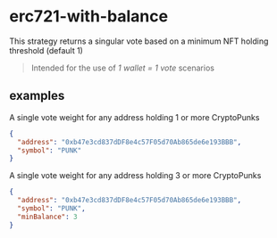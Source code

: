 # erc721-with-balance

This strategy returns a singular vote based on a minimum NFT holding threshold (default 1)

> Intended for the use of *1 wallet = 1 vote* scenarios

## examples

A single vote weight for any address holding 1 or more CryptoPunks

```json
{
  "address": "0xb47e3cd837dDF8e4c57F05d70Ab865de6e193BBB",
  "symbol": "PUNK"
}
```
A single vote weight for any address holding 3 or more CryptoPunks

```json
{
  "address": "0xb47e3cd837dDF8e4c57F05d70Ab865de6e193BBB",
  "symbol": "PUNK",
  "minBalance": 3
}
```
